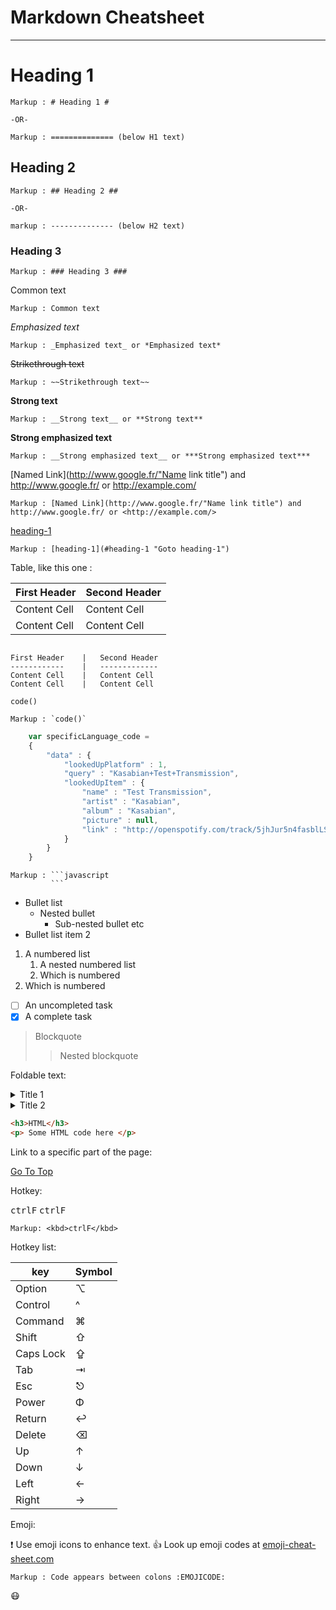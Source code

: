 Markdown Cheatsheet<a name="TOP"></a>
===================
 
- - - -
# Heading 1 #
   
    Markup : # Heading 1 #
 
    -OR-
 
    Markup : ============== (below H1 text)
 
## Heading 2 ##
 
    Markup : ## Heading 2 ##
 
    -OR-
 
    markup : -------------- (below H2 text)
 
### Heading 3 ###
 
    Markup : ### Heading 3 ###
 
Common text
 
    Markup : Common text
 
_Emphasized text_
 
    Markup : _Emphasized text_ or *Emphasized text*
 
~~Strikethrough text~~
 
    Markup : ~~Strikethrough text~~
 
__Strong text__
 
    Markup : __Strong text__ or **Strong text**
 
__Strong emphasized text__
 
    Markup : __Strong emphasized text__ or ***Strong emphasized text***
 
[Named Link](http://www.google.fr/"Name link title") and http://www.google.fr/ or <http://example.com/>
 
    Markup : [Named Link](http://www.google.fr/"Name link title") and http://www.google.fr/ or <http://example.com/>
 
[heading-1](#heading-1 "Goto heading-1")
 
    Markup : [heading-1](#heading-1 "Goto heading-1")
 
Table, like this one :
 
First Header    |   Second Header
------------    |   -------------
Content Cell    |   Content Cell
Content Cell    |   Content Cell
 
```
 
First Header    |   Second Header
------------    |   -------------
Content Cell    |   Content Cell
Content Cell    |   Content Cell
```
 
`code()`
 
    Markup : `code()`
 
```javascript
    var specificLanguage_code =
    {
        "data" : {
            "lookedUpPlatform" : 1,
            "query" : "Kasabian+Test+Transmission",
            "lookedUpItem" : {
                "name" : "Test Transmission",
                "artist" : "Kasabian",
                "album" : "Kasabian",
                "picture" : null,
                "link" : "http://openspotify.com/track/5jhJur5n4fasblLSCOcrTP"
            }
        }
    }
```
 
    Markup : ```javascript
             ```
 
* Bullet list
    * Nested bullet
        * Sub-nested bullet etc
* Bullet list item 2
1. A numbered list
    1. A nested numbered list
    2. Which is numbered
2. Which is numbered
 
- [ ] An uncompleted task
- [x] A complete task
 
> Blockquote
>> Nested blockquote
 
Foldable text:
 
<details>
    <summary>Title 1</summary>
    <p>Content 1 Content 1 Content 1 Content 1 Content 1</p>
</details>
<details>
    <summary>Title 2</summary>
    <p>Content 2 Content 2 Content 2 Content 2 Content 2</p>
</details>
 
```html
<h3>HTML</h3>
<p> Some HTML code here </p>
```
 
Link to a specific part of the page:
 
[Go To Top](#TOP)
 
Hotkey:
 
<kbd>ctrlF</kbd>
<kbd>ctrlF</kbd>
 
    Markup: <kbd>ctrlF</kbd>
 
Hotkey list:
 
| key | Symbol |
| --- | --- |
| Option  | ⌥ |
| Control | ^ |
| Command | ⌘ |
| Shift   | ⇧ |
| Caps Lock | ⇪ |
| Tab | ⇥ |
| Esc | ⎋ |
| Power | Φ |
| Return | ↩ |
| Delete | ⌫ |
| Up | ↑ |
| Down | ↓ |
| Left | ← |
| Right | → |
 
Emoji:
 
:exclamation: Use emoji icons to enhance text. :+1:  Look up emoji codes at
[emoji-cheat-sheet.com](http://emoji-cheat-sheet.com/)
 
    Markup : Code appears between colons :EMOJICODE:
 
:mask:
 